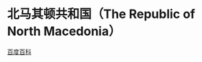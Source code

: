 # 北马其顿共和国（The Republic of North Macedonia）

[百度百科](https://baike.baidu.com/item/%E5%8C%97%E9%A9%AC%E5%85%B6%E9%A1%BF/22667611)